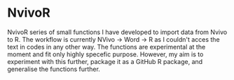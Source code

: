 # NvivoR
NvivoR series of small functions I have developed to import data from Nvivo to R. The workflow is currently NVivo -> Word -> R as I couldn't acces the text in codes in any other way. The functions are experimental at the moment and fit only highly specefic purpose. However, my aim is to experiment with this further, package it as a GitHub R package, and generalise the functions further.

